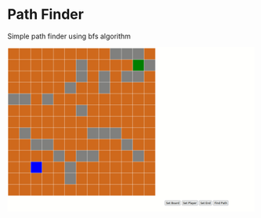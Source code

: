 # Path Finder

Simple path finder using bfs algorithm

![Path print](https://raw.githubusercontent.com/ACupcake/path-finder/main/images/path.gif)
